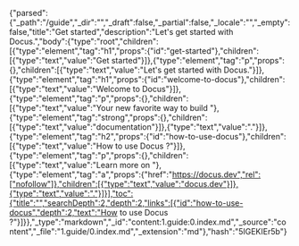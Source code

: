 {"parsed":{"_path":"/guide","_dir":"","_draft":false,"_partial":false,"_locale":"","_empty":false,"title":"Get started","description":"Let's get started with Docus.","body":{"type":"root","children":[{"type":"element","tag":"h1","props":{"id":"get-started"},"children":[{"type":"text","value":"Get started"}]},{"type":"element","tag":"p","props":{},"children":[{"type":"text","value":"Let's get started with Docus."}]},{"type":"element","tag":"h1","props":{"id":"welcome-to-docus"},"children":[{"type":"text","value":"Welcome to Docus"}]},{"type":"element","tag":"p","props":{},"children":[{"type":"text","value":"Your new favorite way to build "},{"type":"element","tag":"strong","props":{},"children":[{"type":"text","value":"documentation"}]},{"type":"text","value":"."}]},{"type":"element","tag":"h2","props":{"id":"how-to-use-docus"},"children":[{"type":"text","value":"How to use Docus ?"}]},{"type":"element","tag":"p","props":{},"children":[{"type":"text","value":"Learn more on "},{"type":"element","tag":"a","props":{"href":"https://docus.dev","rel":["nofollow"]},"children":[{"type":"text","value":"docus.dev"}]},{"type":"text","value":"."}]}],"toc":{"title":"","searchDepth":2,"depth":2,"links":[{"id":"how-to-use-docus","depth":2,"text":"How to use Docus ?"}]}},"_type":"markdown","_id":"content:1.guide:0.index.md","_source":"content","_file":"1.guide/0.index.md","_extension":"md"},"hash":"5IGEKIEr5b"}